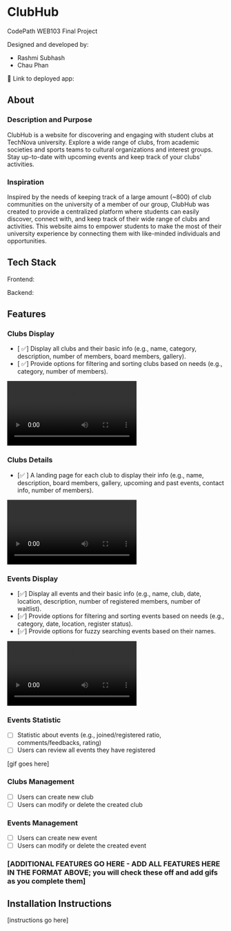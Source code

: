 # ClubHub

CodePath WEB103 Final Project

Designed and developed by:
- Rashmi Subhash
- Chau Phan

🔗 Link to deployed app:

## About

### Description and Purpose

ClubHub is a website for discovering and engaging with student clubs at TechNova university. Explore a wide range of clubs, from academic societies and sports teams to cultural organizations and interest groups. Stay up-to-date with upcoming events and keep track of your clubs' activities.

### Inspiration

Inspired by the needs of keeping track of a large amount (~800) of club communities on the university of a member of our group, ClubHub was created to provide a centralized platform where students can easily discover, connect with, and keep track of their wide range of clubs and activities. This website aims to empower students to make the most of their university experience by connecting them with like-minded individuals and opportunities. 

## Tech Stack

Frontend:

Backend:

## Features

### Clubs Display

- [ ✅] Display all clubs and their basic info (e.g., name, category, description, number of members, board members, gallery).
- [ ✅] Provide options for filtering and sorting clubs based on needs (e.g., category, number of members).

![Milestone4](./milestone4.mp4)

### Clubs Details

- [✅ ] A landing page for each club to display their info (e.g., name, description, board members, gallery, upcoming and past events, contact info, number of members).

![Milestone4](./milestone4.mp4)

### Events Display

- [✅] Display all events and their basic info (e.g., name, club, date, location, description, number of registered members, number of waitlist).
- [✅] Provide options for filtering and sorting events based on needs (e.g., category, date, location, register status).
- [✅] Provide options for fuzzy searching events based on their names.

![Milestone3](./milestone3.mp4)

### Events Statistic

- [ ] Statistic about events (e.g., joined/registered ratio, comments/feedbacks, rating)
- [ ] Users can review all events they have registered

[gif goes here]

### Clubs Management
- [ ] Users can create new club
- [ ] Users can modify or delete the created club

### Events Management
- [ ] Users can create new event
- [ ] Users can modify or delete the created event

### [ADDITIONAL FEATURES GO HERE - ADD ALL FEATURES HERE IN THE FORMAT ABOVE; you will check these off and add gifs as you complete them]

## Installation Instructions

[instructions go here]
